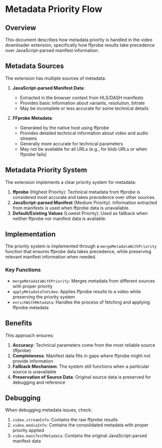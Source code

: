 # Metadata Priority Flow

## Overview

This document describes how metadata priority is handled in the video downloader extension, specifically how ffprobe results take precedence over JavaScript-parsed manifest information.

## Metadata Sources

The extension has multiple sources of metadata:

1. **JavaScript-parsed Manifest Data**:
   - Extracted in the browser context from HLS/DASH manifests 
   - Provides basic information about variants, resolution, bitrate
   - May be incomplete or less accurate for some technical details

2. **FFprobe Metadata**:
   - Generated by the native host using ffprobe
   - Provides detailed technical information about video and audio streams
   - Generally more accurate for technical parameters
   - May not be available for all URLs (e.g., for blob URLs or when ffprobe fails)

## Metadata Priority System

The extension implements a clear priority system for metadata:

1. **ffprobe** (Highest Priority): Technical metadata from ffprobe is considered most accurate and takes precedence over other sources.
2. **JavaScript-parsed Manifest** (Medium Priority): Information extracted from manifests is used when ffprobe data is unavailable.
3. **Default/Existing Values** (Lowest Priority): Used as fallback when neither ffprobe nor manifest data is available.

## Implementation

The priority system is implemented through a `mergeMetadataWithPriority` function that ensures ffprobe data takes precedence, while preserving relevant manifest information when needed.

### Key Functions

- `mergeMetadataWithPriority`: Merges metadata from different sources with proper priority
- `applyMetadataToVideo`: Applies ffprobe results to a video while preserving the priority system
- `enrichWithMetadata`: Handles the process of fetching and applying ffprobe metadata

## Benefits

This approach ensures:

1. **Accuracy**: Technical parameters come from the most reliable source (ffprobe)
2. **Completeness**: Manifest data fills in gaps where ffprobe might not provide information
3. **Fallback Mechanism**: The system still functions when a particular source is unavailable
4. **Preservation of Source Data**: Original source data is preserved for debugging and reference

## Debugging

When debugging metadata issues, check:

1. `video.streamInfo`: Contains the raw ffprobe results
2. `video.mediaInfo`: Contains the consolidated metadata with proper priority applied
3. `video.manifestMetadata`: Contains the original JavaScript-parsed manifest data
